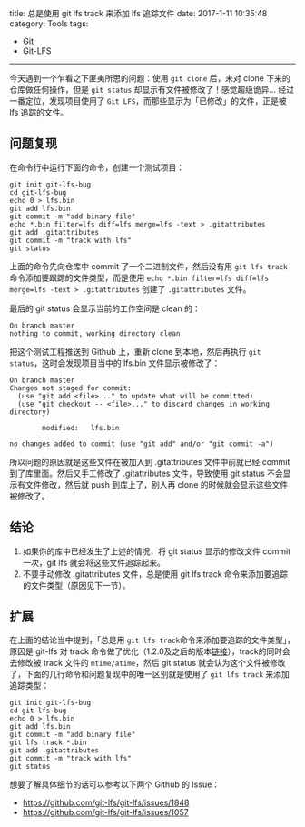 title: 总是使用 git lfs track 来添加 lfs 追踪文件
date: 2017-1-11 10:35:48
category: Tools
tags: 
  - Git
  - Git-LFS
---

今天遇到一个乍看之下匪夷所思的问题：使用 `git clone` 后，未对 clone 下来的仓库做任何操作，但是 `git status` 却显示有文件被修改了！感觉超级诡异...
经过一番定位，发现项目使用了 `Git LFS`，而那些显示为「已修改」的文件，正是被 lfs 追踪的文件。

## 问题复现

在命令行中运行下面的命令，创建一个测试项目：

```
git init git-lfs-bug
cd git-lfs-bug
echo 0 > lfs.bin
git add lfs.bin
git commit -m "add binary file"
echo *.bin filter=lfs diff=lfs merge=lfs -text > .gitattributes
git add .gitattributes
git commit -m "track with lfs"
git status
```

上面的命令先向仓库中 commit 了一个二进制文件，然后没有用 `git lfs track` 命令添加要跟踪的文件类型，而是使用 `echo *.bin filter=lfs diff=lfs merge=lfs -text > .gitattributes` 创建了 `.gitattributes` 文件。

最后的 git status 会显示当前的工作空间是 clean 的：

```
On branch master
nothing to commit, working directory clean
```

把这个测试工程推送到 Github 上，重新 clone 到本地，然后再执行 `git status`，这时会发现项目当中的 lfs.bin 文件显示被修改了：

```
On branch master
Changes not staged for commit:
  (use "git add <file>..." to update what will be committed)
  (use "git checkout -- <file>..." to discard changes in working directory)

        modified:   lfs.bin

no changes added to commit (use "git add" and/or "git commit -a")
```

所以问题的原因就是这些文件在被加入到 .gitattributes 文件中前就已经 commit 到了库里面。然后又手工修改了 .gitattributes 文件，导致使用 git status 不会显示有文件修改，然后就 push 到库上了，别人再 clone 的时候就会显示这些文件被修改了。

## 结论

1. 如果你的库中已经发生了上述的情况，将 git status 显示的修改文件 commit 一次，git lfs 就会将这些文件追踪起来。
1. 不要手动修改 .gitattributes 文件，总是使用 git lfs track 命令来添加要追踪的文件类型（原因见下一节）。

## 扩展

在上面的结论当中提到，「总是用 `git lfs track`命令来添加要追踪的文件类型」，原因是 git-lfs 对 track 命令做了优化（1.2.0及之后的版本[链接](https://github.com/git-lfs/git-lfs/pull/1104)），track的同时会去修改被 track 文件的 `mtime/atime`，然后 git status 就会认为这个文件被修改了，下面的几行命令和问题复现中的唯一区别就是使用了 `git lfs track` 来添加追踪类型：

```
git init git-lfs-bug
cd git-lfs-bug
echo 0 > lfs.bin
git add lfs.bin
git commit -m "add binary file"
git lfs track *.bin
git add .gitattributes
git commit -m "track with lfs"
git status
```
想要了解具体细节的话可以参考以下两个 Github 的 Issue：


* https://github.com/git-lfs/git-lfs/issues/1848
* https://github.com/git-lfs/git-lfs/issues/1057
